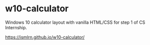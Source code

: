 # w10-calculator
Windows 10 calculator layout with vanilla HTML/CSS for step 1 of CS Internship.

https://ismlrn.github.io/w10-calculator/